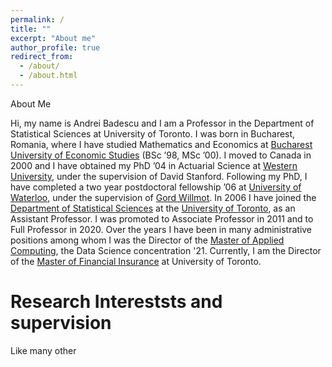 ```yaml
---
permalink: /
title: ""
excerpt: "About me"
author_profile: true
redirect_from: 
  - /about/
  - /about.html
---
```


About Me

Hi, my name is Andrei Badescu and I am a Professor in the Department of Statistical Sciences at University of Toronto. I was born in Bucharest, Romania, where I have studied Mathematics and Economics at [Bucharest University of Economic Studies](https://www.ase.ro/index_en.asp) (BSc ’98, MSc ’00). I moved to Canada in 2000 and I have obtained my PhD ’04 in Actuarial Science  at [Western University](https://www.uwo.ca/stats/), under the supervision of  David Stanford. Following my PhD, I have completed a two year postdoctoral fellowship ’06 at [University of Waterloo](https://uwaterloo.ca/statistics-and-actuarial-science/), under the supervision of [Gord Willmot]( https://uwaterloo.ca/statistics-and-actuarial-science/people-profiles/gord-willmot).  In 2006 I have joined the [Department of Statistical Sciences]( https://www.statistics.utoronto.ca/) at the [University of Toronto]( https://www.utoronto.ca/), as an Assistant Professor. I was promoted to Associate Professor in 2011 and to Full Professor in 2020. Over the years I have been in many administrative positions among whom I was the Director of the [Master of Applied Computing](https://mscac.utoronto.ca/), the Data Science concentration '21. Currently, I am the Director of the [Master of Financial Insurance](https://mfi.utoronto.ca/) at University of Toronto.

Research Intereststs and supervision
======
Like many other 
